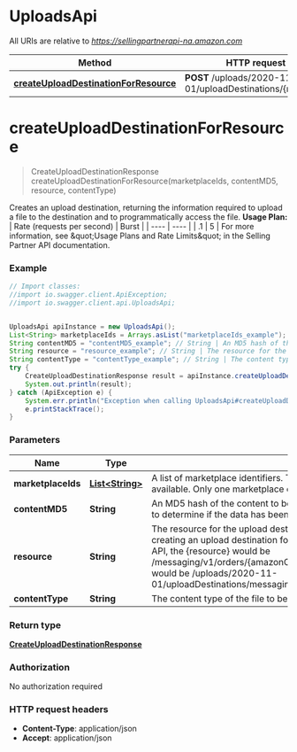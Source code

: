 # UploadsApi

All URIs are relative to *https://sellingpartnerapi-na.amazon.com*

Method | HTTP request | Description
------------- | ------------- | -------------
[**createUploadDestinationForResource**](UploadsApi.md#createUploadDestinationForResource) | **POST** /uploads/2020-11-01/uploadDestinations/{resource} | 


<a name="createUploadDestinationForResource"></a>
# **createUploadDestinationForResource**
> CreateUploadDestinationResponse createUploadDestinationForResource(marketplaceIds, contentMD5, resource, contentType)



Creates an upload destination, returning the information required to upload a file to the destination and to programmatically access the file.  **Usage Plan:**  | Rate (requests per second) | Burst | | ---- | ---- | | .1 | 5 |  For more information, see \&quot;Usage Plans and Rate Limits\&quot; in the Selling Partner API documentation.

### Example
```java
// Import classes:
//import io.swagger.client.ApiException;
//import io.swagger.client.api.UploadsApi;


UploadsApi apiInstance = new UploadsApi();
List<String> marketplaceIds = Arrays.asList("marketplaceIds_example"); // List<String> | A list of marketplace identifiers. This specifies the marketplaces where the upload will be available. Only one marketplace can be specified.
String contentMD5 = "contentMD5_example"; // String | An MD5 hash of the content to be submitted to the upload destination. This value is used to determine if the data has been corrupted or tampered with during transit.
String resource = "resource_example"; // String | The resource for the upload destination that you are creating. For example, if you are creating an upload destination for the createLegalDisclosure operation of the Messaging API, the {resource} would be /messaging/v1/orders/{amazonOrderId}/messages/legalDisclosure, and the entire path would be /uploads/2020-11-01/uploadDestinations/messaging/v1/orders/{amazonOrderId}/messages/legalDisclosure.
String contentType = "contentType_example"; // String | The content type of the file to be uploaded.
try {
    CreateUploadDestinationResponse result = apiInstance.createUploadDestinationForResource(marketplaceIds, contentMD5, resource, contentType);
    System.out.println(result);
} catch (ApiException e) {
    System.err.println("Exception when calling UploadsApi#createUploadDestinationForResource");
    e.printStackTrace();
}
```

### Parameters

Name | Type | Description  | Notes
------------- | ------------- | ------------- | -------------
 **marketplaceIds** | [**List&lt;String&gt;**](String.md)| A list of marketplace identifiers. This specifies the marketplaces where the upload will be available. Only one marketplace can be specified. |
 **contentMD5** | **String**| An MD5 hash of the content to be submitted to the upload destination. This value is used to determine if the data has been corrupted or tampered with during transit. |
 **resource** | **String**| The resource for the upload destination that you are creating. For example, if you are creating an upload destination for the createLegalDisclosure operation of the Messaging API, the {resource} would be /messaging/v1/orders/{amazonOrderId}/messages/legalDisclosure, and the entire path would be /uploads/2020-11-01/uploadDestinations/messaging/v1/orders/{amazonOrderId}/messages/legalDisclosure. |
 **contentType** | **String**| The content type of the file to be uploaded. | [optional]

### Return type

[**CreateUploadDestinationResponse**](CreateUploadDestinationResponse.md)

### Authorization

No authorization required

### HTTP request headers

 - **Content-Type**: application/json
 - **Accept**: application/json

